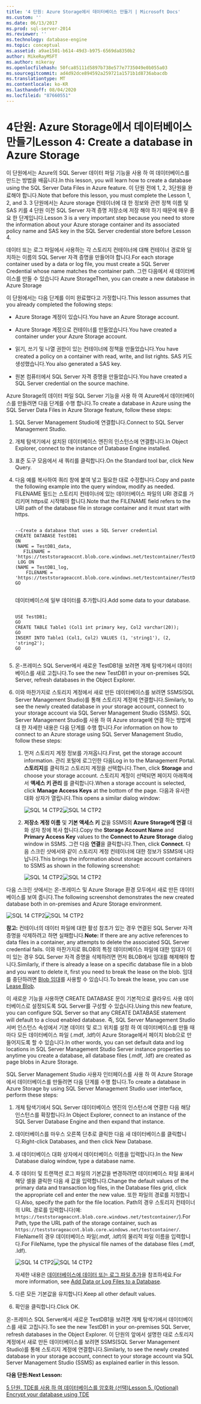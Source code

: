 ```yaml
---
title: '4 단원: Azure Storage에서 데이터베이스 만들기 | Microsoft Docs'
ms.custom: ''
ms.date: 06/13/2017
ms.prod: sql-server-2014
ms.reviewer: ''
ms.technology: database-engine
ms.topic: conceptual
ms.assetid: a9ae1501-b614-49d3-b975-6569da8350b2
author: MikeRayMSFT
ms.author: mikeray
ms.openlocfilehash: 50fca85111d5897b738e577e7735049e0b055a03
ms.sourcegitcommit: ad4d92dce894592a259721a1571b1d8736abacdb
ms.translationtype: MT
ms.contentlocale: ko-KR
ms.lasthandoff: 08/04/2020
ms.locfileid: "87660551"
---
```

# <a name="lesson-4-create-a-database-in-azure-storage"></a><span data-ttu-id="fa0e8-102">4단원: Azure Storage에서 데이터베이스 만들기</span><span class="sxs-lookup"><span data-stu-id="fa0e8-102">Lesson 4: Create a database in Azure Storage</span></span>
  <span data-ttu-id="fa0e8-103">이 단원에서는 Azure의 SQL Server 데이터 파일 기능을 사용 하 여 데이터베이스를 만드는 방법을 배웁니다.</span><span class="sxs-lookup"><span data-stu-id="fa0e8-103">In this lesson, you will learn how to create a database using the SQL Server Data Files in Azure feature.</span></span> <span data-ttu-id="fa0e8-104">이 단원 전에 1, 2, 3단원을 완료해야 합니다.</span><span class="sxs-lookup"><span data-stu-id="fa0e8-104">Note that before this lesson, you must complete the Lesson 1, 2, and 3.</span></span> <span data-ttu-id="fa0e8-105">3 단원에서는 Azure storage 컨테이너에 대 한 정보와 관련 정책 이름 및 SAS 키를 4 단원 이전 SQL Server 자격 증명 저장소에 저장 해야 하기 때문에 매우 중요 한 단계입니다.</span><span class="sxs-lookup"><span data-stu-id="fa0e8-105">Lesson 3 is a very important step because you need to store the information about your Azure storage container and its associated policy name and SAS key in the SQL Server credential store before Lesson 4.</span></span>  
  
 <span data-ttu-id="fa0e8-106">데이터 또는 로그 파일에서 사용하는 각 스토리지 컨테이너에 대해 컨테이너 경로와 일치하는 이름의 SQL Server 자격 증명을 만들어야 합니다.</span><span class="sxs-lookup"><span data-stu-id="fa0e8-106">For each storage container used by a data or log file, you must create a SQL Server Credential whose name matches the container path.</span></span> <span data-ttu-id="fa0e8-107">그런 다음에서 새 데이터베이스를 만들 수 있습니다 Azure Storage</span><span class="sxs-lookup"><span data-stu-id="fa0e8-107">Then, you can create a new database in Azure Storage</span></span>  
  
 <span data-ttu-id="fa0e8-108">이 단원에서는 다음 단계를 이미 완료했다고 가정합니다.</span><span class="sxs-lookup"><span data-stu-id="fa0e8-108">This lesson assumes that you already completed the following steps:</span></span>  
  
-   <span data-ttu-id="fa0e8-109">Azure Storage 계정이 있습니다.</span><span class="sxs-lookup"><span data-stu-id="fa0e8-109">You have an Azure Storage account.</span></span>  
  
-   <span data-ttu-id="fa0e8-110">Azure Storage 계정으로 컨테이너를 만들었습니다.</span><span class="sxs-lookup"><span data-stu-id="fa0e8-110">You have created a container under your Azure Storage account.</span></span>  
  
-   <span data-ttu-id="fa0e8-111">읽기, 쓰기 및 나열 권한이 있는 컨테이너에 정책을 만들었습니다.</span><span class="sxs-lookup"><span data-stu-id="fa0e8-111">You have created a policy on a container with read, write, and list rights.</span></span> <span data-ttu-id="fa0e8-112">SAS 키도 생성했습니다.</span><span class="sxs-lookup"><span data-stu-id="fa0e8-112">You also generated a SAS key.</span></span>  
  
-   <span data-ttu-id="fa0e8-113">원본 컴퓨터에서 SQL Server 자격 증명을 만들었습니다.</span><span class="sxs-lookup"><span data-stu-id="fa0e8-113">You have created a SQL Server credential on the source machine.</span></span>  
  
 <span data-ttu-id="fa0e8-114">Azure Storage의 데이터 파일 SQL Server 기능을 사용 하 여 Azure에서 데이터베이스를 만들려면 다음 단계를 수행 합니다.</span><span class="sxs-lookup"><span data-stu-id="fa0e8-114">To create a database in Azure using the SQL Server Data Files in Azure Storage feature, follow these steps:</span></span>  
  
1.  <span data-ttu-id="fa0e8-115">SQL Server Management Studio에 연결합니다.</span><span class="sxs-lookup"><span data-stu-id="fa0e8-115">Connect to SQL Server Management Studio.</span></span>  
  
2.  <span data-ttu-id="fa0e8-116">개체 탐색기에서 설치된 데이터베이스 엔진의 인스턴스에 연결합니다.</span><span class="sxs-lookup"><span data-stu-id="fa0e8-116">In Object Explorer, connect to the instance of Database Engine installed.</span></span>  
  
3.  <span data-ttu-id="fa0e8-117">표준 도구 모음에서 새 쿼리를 클릭합니다.</span><span class="sxs-lookup"><span data-stu-id="fa0e8-117">On the Standard tool bar, click New Query.</span></span>  
  
4.  <span data-ttu-id="fa0e8-118">다음 예를 복사하여 쿼리 창에 붙여 넣고 필요한 대로 수정합니다.</span><span class="sxs-lookup"><span data-stu-id="fa0e8-118">Copy and paste the following example into the query window, modify as needed.</span></span> <span data-ttu-id="fa0e8-119">FILENAME 필드는 스토리지 컨테이너에 있는 데이터베이스 파일의 URI 경로를 가리키며 https로 시작해야 합니다.</span><span class="sxs-lookup"><span data-stu-id="fa0e8-119">Note that the FILENAME field refers to the URI path of the database file in storage container and it must start with https.</span></span>  
  
    ```  
  
    --Create a database that uses a SQL Server credential    
    CREATE DATABASE TestDB1    
    ON   
    (NAME = TestDB1_data,   
       FILENAME = 'https://teststorageaccnt.blob.core.windows.net/testcontainer/TestDB1Data.mdf')   
     LOG ON   
    (NAME = TestDB1_log,   
        FILENAME = 'https://teststorageaccnt.blob.core.windows.net/testcontainer/TestDB1Log.ldf')   
    GO  
  
    ```  
  
     <span data-ttu-id="fa0e8-120">데이터베이스에 일부 데이터를 추가합니다.</span><span class="sxs-lookup"><span data-stu-id="fa0e8-120">Add some data to your database.</span></span>  
  
    ```  
  
    USE TestDB1;   
    GO   
    CREATE TABLE Table1 (Col1 int primary key, Col2 varchar(20));   
    GO   
    INSERT INTO Table1 (Col1, Col2) VALUES (1, 'string1'), (2, 'string2');   
    GO  
  
    ```  
  
5.  <span data-ttu-id="fa0e8-121">온-프레미스 SQL Server에서 새로운 TestDB1을 보려면 개체 탐색기에서 데이터베이스를 새로 고칩니다.</span><span class="sxs-lookup"><span data-stu-id="fa0e8-121">To see the new TestDB1 in your on-premises SQL Server, refresh databases in the Object Explorer.</span></span>  
  
6.  <span data-ttu-id="fa0e8-122">이와 마찬가지로 스토리지 계정에서 새로 만든 데이터베이스를 보려면 SSMS(SQL Server Management Studio)를 통해 스토리지 계정에 연결합니다.</span><span class="sxs-lookup"><span data-stu-id="fa0e8-122">Similarly, to see the newly created database in your storage account, connect to your storage account via SQL Server Management Studio (SSMS).</span></span> <span data-ttu-id="fa0e8-123">SQL Server Management Studio를 사용 하 여 Azure storage에 연결 하는 방법에 대 한 자세한 내용은 다음 단계를 수행 합니다.</span><span class="sxs-lookup"><span data-stu-id="fa0e8-123">For information on how to connect to an Azure storage using SQL Server Management Studio, follow these steps:</span></span>  
  
    1.  <span data-ttu-id="fa0e8-124">먼저 스토리지 계정 정보를 가져옵니다.</span><span class="sxs-lookup"><span data-stu-id="fa0e8-124">First, get the storage account information.</span></span> <span data-ttu-id="fa0e8-125">관리 포털에 로그인한 다음</span><span class="sxs-lookup"><span data-stu-id="fa0e8-125">Log in to the Management Portal.</span></span> <span data-ttu-id="fa0e8-126">**스토리지**를 클릭하고 스토리지 계정을 선택합니다.</span><span class="sxs-lookup"><span data-stu-id="fa0e8-126">Then, click **Storage** and choose your storage account.</span></span> <span data-ttu-id="fa0e8-127">스토리지 계정이 선택되면 페이지 아래쪽에서 **액세스 키 관리** 를 클릭합니다.</span><span class="sxs-lookup"><span data-stu-id="fa0e8-127">When a storage account is selected, click **Manage Access Keys** at the bottom of the page.</span></span> <span data-ttu-id="fa0e8-128">다음과 유사한 대화 상자가 열립니다.</span><span class="sxs-lookup"><span data-stu-id="fa0e8-128">This opens a similar dialog window:</span></span>  
  
         <span data-ttu-id="fa0e8-129">![SQL 14 CTP2](../tutorials/media/ss-was-tutlesson-4-6-1.gif "SQL 14 CTP2")</span><span class="sxs-lookup"><span data-stu-id="fa0e8-129">![SQL 14 CTP2](../tutorials/media/ss-was-tutlesson-4-6-1.gif "SQL 14 CTP2")</span></span>  
  
    2.  <span data-ttu-id="fa0e8-130">**저장소 계정 이름** 및 **기본 액세스 키** 값을 SSMS의 **Azure Storage에 연결** 대화 상자 창에 복사 합니다.</span><span class="sxs-lookup"><span data-stu-id="fa0e8-130">Copy the **Storage Account Name** and **Primary Access Key** values to the **Connect to Azure Storage** dialog window in SSMS.</span></span> <span data-ttu-id="fa0e8-131">그런 다음 **연결**을 클릭합니다.</span><span class="sxs-lookup"><span data-stu-id="fa0e8-131">Then, click **Connect**.</span></span> <span data-ttu-id="fa0e8-132">다음 스크린 샷에서와 같이 스토리지 계정 컨테이너에 대한 정보가 SSMS에 나타납니다.</span><span class="sxs-lookup"><span data-stu-id="fa0e8-132">This brings the information about storage account containers to SSMS as shown in the following screenshot:</span></span>  
  
         <span data-ttu-id="fa0e8-133">![SQL 14 CTP2](../tutorials/media/ss-was-tutlesson-4-6-2.gif "SQL 14 CTP2")</span><span class="sxs-lookup"><span data-stu-id="fa0e8-133">![SQL 14 CTP2](../tutorials/media/ss-was-tutlesson-4-6-2.gif "SQL 14 CTP2")</span></span>  
  
 <span data-ttu-id="fa0e8-134">다음 스크린 샷에서는 온-프레미스 및 Azure Storage 환경 모두에서 새로 만든 데이터베이스를 보여 줍니다.</span><span class="sxs-lookup"><span data-stu-id="fa0e8-134">The following screenshot demonstrates the new created database both in on-premises and Azure Storage environment.</span></span>  
  
 <span data-ttu-id="fa0e8-135">![SQL 14 CTP2](../tutorials/media/ss-was-tutlesson-4-6-2b.gif "SQL 14 CTP2")</span><span class="sxs-lookup"><span data-stu-id="fa0e8-135">![SQL 14 CTP2](../tutorials/media/ss-was-tutlesson-4-6-2b.gif "SQL 14 CTP2")</span></span>  
  
 <span data-ttu-id="fa0e8-136">**참고:** 컨테이너의 데이터 파일에 대한 활성 참조가 있는 경우 연결된 SQL Server 자격 증명을 삭제하려고 하면 실패합니다.</span><span class="sxs-lookup"><span data-stu-id="fa0e8-136">**Note:** If there are any active references to data files in a container, any attempts to delete the associated SQL Server credential fails.</span></span> <span data-ttu-id="fa0e8-137">이와 마찬가지로 BLOB의 특정 데이터베이스 파일에 대한 임대가 이미 있는 경우 SQL Server 자격 증명을 삭제하려면 먼저 BLOB에서 임대를 해제해야 합니다.</span><span class="sxs-lookup"><span data-stu-id="fa0e8-137">Similarly, if there is already a lease on a specific database file in a blob and you want to delete it, first you need to break the lease on the blob.</span></span> <span data-ttu-id="fa0e8-138">임대를 중단하려면 [Blob 임대](https://msdn.microsoft.com/library/azure/ee691972.aspx)를 사용할 수 있습니다.</span><span class="sxs-lookup"><span data-stu-id="fa0e8-138">To break the lease, you can use [Lease Blob](https://msdn.microsoft.com/library/azure/ee691972.aspx).</span></span>  
  
 <span data-ttu-id="fa0e8-139">이 새로운 기능을 사용하면 CREATE DATABASE 문이 기본적으로 클라우드 사용 데이터베이스로 설정되도록 SQL Server를 구성할 수 있습니다.</span><span class="sxs-lookup"><span data-stu-id="fa0e8-139">Using this new feature, you can configure SQL Server so that any CREATE DATABASE statement will default to a cloud enabled database.</span></span> <span data-ttu-id="fa0e8-140">즉, SQL Server Management Studio 서버 인스턴스 속성에서 기본 데이터 및 로그 위치를 설정 하 여 데이터베이스를 만들 때마다 모든 데이터베이스 파일 (.mdf, .ldf)이 Azure Storage에서 페이지 blob으로 만들어지도록 할 수 있습니다.</span><span class="sxs-lookup"><span data-stu-id="fa0e8-140">In other words, you can set default data and log locations in SQL Server Management Studio Server instance properties so anytime you create a database, all database files (.mdf, .ldf) are created as page blobs in Azure Storage.</span></span>  
  
 <span data-ttu-id="fa0e8-141">SQL Server Management Studio 사용자 인터페이스를 사용 하 여 Azure Storage에서 데이터베이스를 만들려면 다음 단계를 수행 합니다.</span><span class="sxs-lookup"><span data-stu-id="fa0e8-141">To create a database in Azure Storage by using SQL Server Management Studio user interface, perform these steps:</span></span>  
  
1.  <span data-ttu-id="fa0e8-142">개체 탐색기에서 SQL Server 데이터베이스 엔진의 인스턴스에 연결한 다음 해당 인스턴스를 확장합니다.</span><span class="sxs-lookup"><span data-stu-id="fa0e8-142">In Object Explorer, connect to an instance of the SQL Server Database Engine and then expand that instance.</span></span>  
  
2.  <span data-ttu-id="fa0e8-143">데이터베이스를 마우스 오른쪽 단추로 클릭한 다음 새 데이터베이스를 클릭합니다.</span><span class="sxs-lookup"><span data-stu-id="fa0e8-143">Right-click Databases, and then click New Database.</span></span>  
  
3.  <span data-ttu-id="fa0e8-144">새 데이터베이스 대화 상자에서 데이터베이스 이름을 입력합니다.</span><span class="sxs-lookup"><span data-stu-id="fa0e8-144">In the New Database dialog window, type a database name.</span></span>  
  
4.  <span data-ttu-id="fa0e8-145">주 데이터 및 트랜잭션 로그 파일의 기본값을 변경하려면 데이터베이스 파일 표에서 해당 셀을 클릭한 다음 새 값을 입력합니다.</span><span class="sxs-lookup"><span data-stu-id="fa0e8-145">Change the default values of the primary data and transaction log files, in the Database files grid, click the appropriate cell and enter the new value.</span></span> <span data-ttu-id="fa0e8-146">또한 파일의 경로를 지정합니다.</span><span class="sxs-lookup"><span data-stu-id="fa0e8-146">Also, specify the path for the file location.</span></span> <span data-ttu-id="fa0e8-147">Path의 경우 스토리지 컨테이너의 URL 경로를 입력합니다(예: `https://teststorageaccnt.blob.core.windows.net/testcontainer/`).</span><span class="sxs-lookup"><span data-stu-id="fa0e8-147">For Path, type the URL path of the storage container, such as `https://teststorageaccnt.blob.core.windows.net/testcontainer/`.</span></span> <span data-ttu-id="fa0e8-148">FileName의 경우 데이터베이스 파일(.mdf, .ldf)의 물리적 파일 이름을 입력합니다.</span><span class="sxs-lookup"><span data-stu-id="fa0e8-148">For FileName, type the physical file names of the database files (.mdf, .ldf).</span></span>  
  
     <span data-ttu-id="fa0e8-149">![SQL 14 CTP2](../tutorials/media/ss-was-tutlesson-4-6-4.gif "SQL 14 CTP2")</span><span class="sxs-lookup"><span data-stu-id="fa0e8-149">![SQL 14 CTP2](../tutorials/media/ss-was-tutlesson-4-6-4.gif "SQL 14 CTP2")</span></span>  
  
     <span data-ttu-id="fa0e8-150">자세한 내용은 [데이터베이스에 데이터 또는 로그 파일 추가](databases/add-data-or-log-files-to-a-database.md)을 참조하세요.</span><span class="sxs-lookup"><span data-stu-id="fa0e8-150">For more information, see [Add Data or Log Files to a Database](databases/add-data-or-log-files-to-a-database.md).</span></span>  
  
5.  <span data-ttu-id="fa0e8-151">다른 모든 기본값을 유지합니다.</span><span class="sxs-lookup"><span data-stu-id="fa0e8-151">Keep all other default values.</span></span>  
  
6.  <span data-ttu-id="fa0e8-152">확인을 클릭합니다.</span><span class="sxs-lookup"><span data-stu-id="fa0e8-152">Click OK.</span></span>  
  
 <span data-ttu-id="fa0e8-153">온-프레미스 SQL Server에서 새로운 TestDB1을 보려면 개체 탐색기에서 데이터베이스를 새로 고칩니다.</span><span class="sxs-lookup"><span data-stu-id="fa0e8-153">To see the new TestDB1 in your on-premises SQL Server, refresh databases in the Object Explorer.</span></span> <span data-ttu-id="fa0e8-154">이 단원의 앞에서 설명한 대로 스토리지 계정에서 새로 만든 데이터베이스를 보려면 SSMS(SQL Server Management Studio)를 통해 스토리지 계정에 연결합니다.</span><span class="sxs-lookup"><span data-stu-id="fa0e8-154">Similarly, to see the newly created database in your storage account, connect to your storage account via SQL Server Management Studio (SSMS) as explained earlier in this lesson.</span></span>  
  
 <span data-ttu-id="fa0e8-155">**다음 단원:**</span><span class="sxs-lookup"><span data-stu-id="fa0e8-155">**Next Lesson:**</span></span>  
  
 [<span data-ttu-id="fa0e8-156">5 단원. TDE를 사용 하 여 데이터베이스를 암호화 &#40;선택&#41;</span><span class="sxs-lookup"><span data-stu-id="fa0e8-156">Lesson 5. &#40;Optional&#41; Encrypt your database using TDE</span></span>](../relational-databases/lesson-4-restore-database-to-virtual-machine-from-url.md)  
  
  

